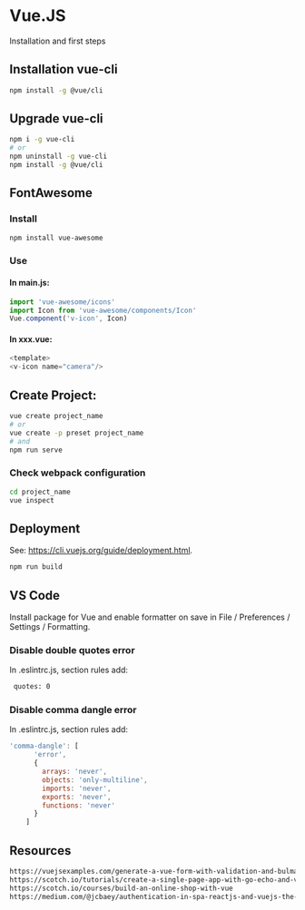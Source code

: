 # Vue.JS

Installation and first steps

## Installation vue-cli

```sh
npm install -g @vue/cli
```

## Upgrade vue-cli

```sh
npm i -g vue-cli
# or
npm uninstall -g vue-cli
npm install -g @vue/cli
```

## FontAwesome

### Install

```sh
npm install vue-awesome
```

### Use

#### In main.js:

```js
import 'vue-awesome/icons'
import Icon from 'vue-awesome/components/Icon'
Vue.component('v-icon', Icon)
```

#### In xxx.vue:

```js
<template>
<v-icon name="camera"/>
```

## Create Project:

```sh
vue create project_name
# or
vue create -p preset project_name
# and
npm run serve
```

### Check webpack configuration

```sh
cd project_name
vue inspect
```

## Deployment

See: https://cli.vuejs.org/guide/deployment.html.

```sh
npm run build
```

## VS Code

Install package for Vue and enable formatter on save in File / Preferences / Settings / Formatting.

### Disable double quotes error

In .eslintrc.js, section rules add:

```sh
 quotes: 0
```

### Disable comma dangle error

In .eslintrc.js, section rules add:

```js
'comma-dangle': [
      'error',
      {
        arrays: 'never',
        objects: 'only-multiline',
        imports: 'never',
        exports: 'never',
        functions: 'never'
      }
    ]
```

## Resources

```html
https://vuejsexamples.com/generate-a-vue-form-with-validation-and-bulma-style-from-json/
https://scotch.io/tutorials/create-a-single-page-app-with-go-echo-and-vue
https://scotch.io/courses/build-an-online-shop-with-vue
https://medium.com/@jcbaey/authentication-in-spa-reactjs-and-vuejs-the-right-way-e4a9ac5cd9a3
```
